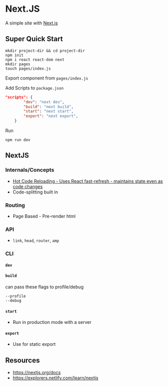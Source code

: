 <!-- @format -->

# Next.JS

A simple site with [Next.js](https://nextjs.org/)

## Super Quick Start

```
mkdir project-dir && cd project-dir
npm init
npm i react react-dom next
mkdir pages
touch pages/index.js
```

Export component from `pages/index.js`

Add Scripts to `package.json`

```json
"scripts": {
		"dev": "next dev",
		"build": "next build",
		"start": "next start",
		"export": "next export",
	}
```

Run

```
npm run dev
```

## NextJS

### Internals/Concepts

-  [Hot Code Reloading - Uses React fast-refresh - maintains state even as code changes](https://nextjs.org/blog/next-9-4#fast-refresh)
-  Code-splitting built in

### Routing

-  Page Based - Pre-render html

### API

-  `link`, `head`, `router`, `amp`

### CLI

#### `dev`

#### `build`

can pass these flags to profile/debug

```
--profile
--debug
```

#### `start`

-  Run in production mode with a server

#### `export`

-  Use for static export

## Resources

-  https://nextjs.org/docs
-  https://explorers.netlify.com/learn/nextjs
